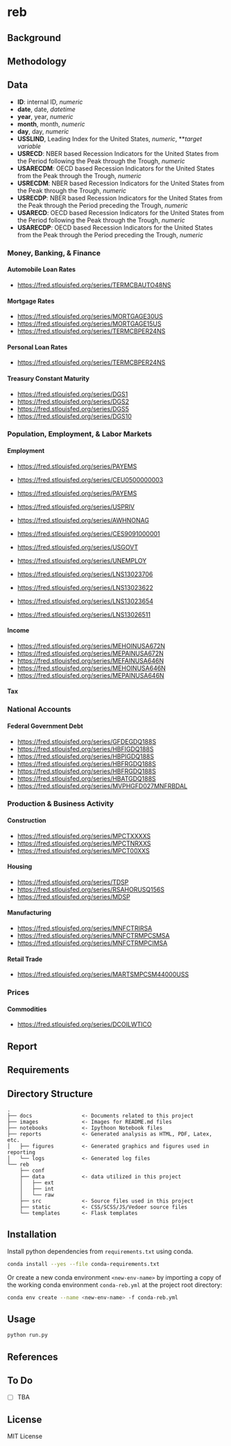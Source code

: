 
# reb

## Background

## Methodology

## Data
- **ID**: internal ID, _numeric_
- **date**, date, _datetime_
- **year**, year, _numeric_
- **month**, month, _numeric_
- **day**, day, _numeric_
- **USSLIND**, Leading Index for the United States, _numeric_, ***target variable*
- **USRECD**: NBER based Recession Indicators for the United States from the Period following the Peak through the Trough, _numeric_
- **USARECDM**: OECD based Recession Indicators for the United States from the Peak through the Trough, _numeric_
- **USRECDM**: NBER based Recession Indicators for the United States from the Peak through the Trough, _numeric_
- **USRECDP**: NBER based Recession Indicators for the United States from the Peak through the Period preceding the Trough, _numeric_
- **USARECD**: OECD based Recession Indicators for the United States from the Period following the Peak through the Trough, _numeric_
- **USARECDP**: OECD based Recession Indicators for the United States from the Peak through the Period preceding the Trough, _numeric_

### Money, Banking, & Finance
#### Automobile Loan Rates
- https://fred.stlouisfed.org/series/TERMCBAUTO48NS
#### Mortgage Rates
- https://fred.stlouisfed.org/series/MORTGAGE30US
- https://fred.stlouisfed.org/series/MORTGAGE15US
- https://fred.stlouisfed.org/series/TERMCBPER24NS
#### Personal Loan Rates
- https://fred.stlouisfed.org/series/TERMCBPER24NS
#### Treasury Constant Maturity
- https://fred.stlouisfed.org/series/DGS1 
- https://fred.stlouisfed.org/series/DGS2
- https://fred.stlouisfed.org/series/DGS5
- https://fred.stlouisfed.org/series/DGS10

### Population, Employment, & Labor Markets
#### Employment
- https://fred.stlouisfed.org/series/PAYEMS
- https://fred.stlouisfed.org/series/CEU0500000003

- https://fred.stlouisfed.org/series/PAYEMS
- https://fred.stlouisfed.org/series/USPRIV
- https://fred.stlouisfed.org/series/AWHNONAG

- https://fred.stlouisfed.org/series/CES9091000001
- https://fred.stlouisfed.org/series/USGOVT

- https://fred.stlouisfed.org/series/UNEMPLOY
- https://fred.stlouisfed.org/series/LNS13023706
- https://fred.stlouisfed.org/series/LNS13023622
- https://fred.stlouisfed.org/series/LNS13023654
- https://fred.stlouisfed.org/series/LNS13026511

#### Income
- https://fred.stlouisfed.org/series/MEHOINUSA672N
- https://fred.stlouisfed.org/series/MEPAINUSA672N
- https://fred.stlouisfed.org/series/MEFAINUSA646N
- https://fred.stlouisfed.org/series/MEHOINUSA646N
- https://fred.stlouisfed.org/series/MEPAINUSA646N

#### Tax

### National Accounts
#### Federal Government Debt
- https://fred.stlouisfed.org/series/GFDEGDQ188S
- https://fred.stlouisfed.org/series/HBFIGDQ188S
- https://fred.stlouisfed.org/series/HBPIGDQ188S
- https://fred.stlouisfed.org/series/HBFRGDQ188S
- https://fred.stlouisfed.org/series/HBFRGDQ188S
- https://fred.stlouisfed.org/series/HBATGDQ188S
- https://fred.stlouisfed.org/series/MVPHGFD027MNFRBDAL

### Production & Business Activity
#### Construction
- https://fred.stlouisfed.org/series/MPCTXXXXS
- https://fred.stlouisfed.org/series/MPCTNRXXS
- https://fred.stlouisfed.org/series/MPCT00XXS

#### Housing
- https://fred.stlouisfed.org/series/TDSP
- https://fred.stlouisfed.org/series/RSAHORUSQ156S
- https://fred.stlouisfed.org/series/MDSP
#### Manufacturing
- https://fred.stlouisfed.org/series/MNFCTRIRSA
- https://fred.stlouisfed.org/series/MNFCTRMPCSMSA
- https://fred.stlouisfed.org/series/MNFCTRMPCIMSA
#### Retail Trade
- https://fred.stlouisfed.org/series/MARTSMPCSM44000USS

### Prices
#### Commodities
- https://fred.stlouisfed.org/series/DCOILWTICO

## Report

## Requirements

## Directory Structure
```
.
├── docs                <- Documents related to this project
├── images              <- Images for README.md files
├── notebooks           <- Ipythoon Notebook files
├── reports             <- Generated analysis as HTML, PDF, Latex, etc.
│   ├── figures         <- Generated graphics and figures used in reporting
│   └── logs            <- Generated log files  
└── reb
    ├── conf
    ├── data            <- data utilized in this project
    │   ├── ext
    │   ├── int
    │   └── raw
    ├── src             <- Source files used in this project
    ├── static          <- CSS/SCSS/JS/Vedoer source files
    └── templates       <- Flask templates 
```
## Installation
Install python dependencies from  `requirements.txt` using conda.
```bash
conda install --yes --file conda-requirements.txt
```

Or create a new conda environment `<new-env-name>` by importing a copy of the working conda environment `conda-reb.yml` at the project root directory:
```bash
conda env create --name <new-env-name> -f conda-reb.yml
```
## Usage
```bash
python run.py
```
## References

## To Do
- [ ] TBA

## License
MIT License

